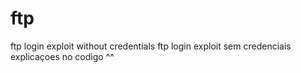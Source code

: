 # ftp
 ftp login exploit without credentials
ftp login exploit sem credenciais
explicaçoes no codigo ^^
